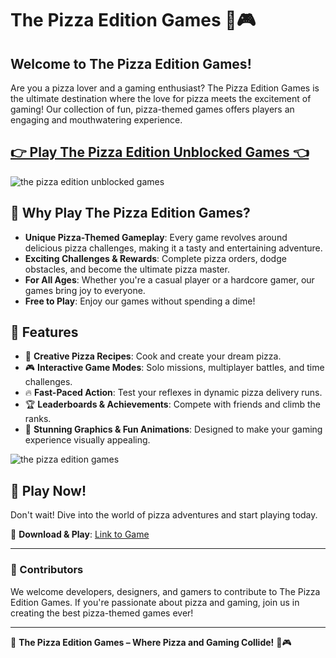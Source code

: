 # The Pizza Edition Games 🍕🎮

## Welcome to The Pizza Edition Games!

Are you a pizza lover and a gaming enthusiast? The Pizza Edition Games is the ultimate destination where the love for pizza meets the excitement of gaming! Our collection of fun, pizza-themed games offers players an engaging and mouthwatering experience.

## <a href="https://classroom-6x-cool.gitlab.io/">👉 Play The Pizza Edition Unblocked Games 👈</a>

![the pizza edition unblocked games](https://github.com/user-attachments/assets/4c56d3e0-b5f2-485d-a86f-f3d027b5d92d)

## 🎯 Why Play The Pizza Edition Games?

- **Unique Pizza-Themed Gameplay**: Every game revolves around delicious pizza challenges, making it a tasty and entertaining adventure.
- **Exciting Challenges & Rewards**: Complete pizza orders, dodge obstacles, and become the ultimate pizza master.
- **For All Ages**: Whether you're a casual player or a hardcore gamer, our games bring joy to everyone.
- **Free to Play**: Enjoy our games without spending a dime!

## 🚀 Features

- 🍕 **Creative Pizza Recipes**: Cook and create your dream pizza.
- 🎮 **Interactive Game Modes**: Solo missions, multiplayer battles, and time challenges.
- 🔥 **Fast-Paced Action**: Test your reflexes in dynamic pizza delivery runs.
- 🏆 **Leaderboards & Achievements**: Compete with friends and climb the ranks.
- 🎨 **Stunning Graphics & Fun Animations**: Designed to make your gaming experience visually appealing.

![the pizza edition games](https://github.com/user-attachments/assets/f19075ab-7215-4e18-9fb9-31b7dd380434)

## 🎲 Play Now!

Don't wait! Dive into the world of pizza adventures and start playing today.

🍕 **Download & Play**: [Link to Game](https://classroom-6x-cool.gitlab.io/)

---

### 👥 Contributors
We welcome developers, designers, and gamers to contribute to The Pizza Edition Games. If you're passionate about pizza and gaming, join us in creating the best pizza-themed games ever!

---

🚀 **The Pizza Edition Games – Where Pizza and Gaming Collide!** 🍕🎮
